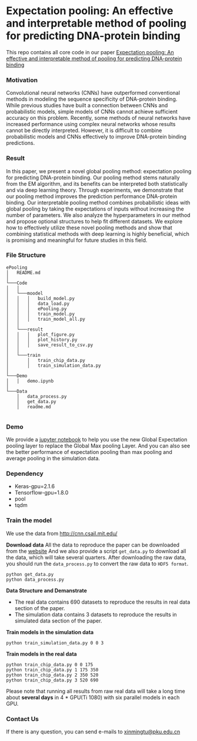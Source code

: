 # Expectation pooling: An effective and interpretable method of pooling for predicting DNA-protein binding
This repo contains all core code in our paper [Expectation pooling: An effective and interpretable method of
pooling for predicting DNA-protein binding](https://www.biorxiv.org/content/10.1101/658427v1)

### Motivation
Convolutional neural networks (CNNs) have outperformed conventional methods in modeling the sequence specificity of DNA-protein binding. While previous studies have built a connection between CNNs and probabilistic models, simple models of CNNs cannot achieve sufficient accuracy on this problem. Recently, some methods of neural networks have increased performance using complex neural networks whose results cannot be directly interpreted. However, it is difficult to combine probabilistic models and CNNs effectively to improve DNA-protein binding predictions.

### Result
In this paper, we present a novel global pooling method: expectation pooling for predicting DNA-protein binding. Our pooling method stems naturally from the EM algorithm, and its benefits can be interpreted both statistically and via deep learning theory. Through experiments, we demonstrate that our pooling method improves the prediction performance DNA-protein binding. Our interpretable pooling method combines probabilistic ideas with global pooling by taking the expectations of inputs without increasing the number of parameters. We also analyze the hyperparameters in our method and propose optional structures to help fit different datasets. We explore how to effectively utilize these novel pooling methods and show that combining statistical methods with deep learning is highly beneficial, which is promising and meaningful for future studies in this field.

### File Structure
```
ePooling
│   README.md    
│
└───Code
│   │
│   └───moodel
│   │   │   build_model.py
│   │   │   data_load.py
│   │   │   ePooling.py
│   │   │   train_model.py
│   │   │   train_model_all.py
│   │
│   └───result
│   │   │   plot_figure.py
│   │   │   plot_history.py
│   │   │   save_result_to_csv.py
│   │   
│   └───train
│       │   train_chip_data.py
│       │   train_simulation_data.py   
│   
└───Demo
│   │   demo.ipynb
│   
└───Data
    │   data_process.py
    │   get_data.py
    │   readme.md
  
```

### Demo
We provide a [jupyter notebook](https://github.com/gao-lab/ePooling/blob/master/demo/demo.ipynb) to help you use the new Global Expectation pooling layer to replace the Global Max pooling Layer.
And you can also see the better performance of expectation pooling than max pooling and average pooling in the simulation data.
### Dependency

* Keras-gpu=2.1.6
* Tensorflow-gpu=1.8.0
* pool
* tqdm

### Train the model
We use the data from http://cnn.csail.mit.edu/ 

**Download data**
All the data to reproduce the paper can be downloaded from the [website](http://cnn.csail.mit.edu/motif_discovery/)
And we also provide a script  ```get_data.py``` to download all the data, which will take several quarters. After downloading the raw data, you should run the ```data_process.py``` to convert the raw data to ```HDF5 format```.

```commandline
python get_data.py
python data_process.py
```


**Data Structure and Demanstrate**

* The real data contains 690 datasets to reproduce the results in real data section of the paper.
* The simulation data contains 3 datasets to reproduce the results in simulated data section of the paper.

**Train models in the simulation data**
```commandline
python train_simulation_data.py 0 0 3
```

**Train models in the real data**
```commandline
python train_chip_data.py 0 0 175
python train_chip_data.py 1 175 350
python train_chip_data.py 2 350 520
python train_chip_data.py 3 520 690
```

Please note that running all results from raw real data will take a long time about **several days** in 4 * GPU(Ti 1080) with six parallel models in each GPU.


### Contact Us
If there is any question, you can send e-mails to xinmingtu@pku.edu.cn
